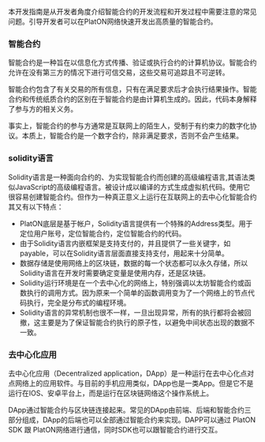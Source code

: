 
本开发指南是从开发者角度介绍智能合约的开发流程和开发过程中需要注意的常见问题。引导开发者可以在PlatON网络快速开发出高质量的智能合约。

### 智能合约

智能合约是一种旨在以信息化方式传播、验证或执行合约的计算机协议。智能合约允许在没有第三方的情况下进行可信交易，这些交易可追踪且不可逆转。

智能合约包含了有关交易的所有信息，只有在满足要求后才会执行结果操作。智能合约和传统纸质合约的区别在于智能合约是由计算机生成的。因此，代码本身解释了参与方的相关义务。

事实上，智能合约的参与方通常是互联网上的陌生人，受制于有约束力的数字化协议。本质上，智能合约是一个数字合约，除非满足要求，否则不会产生结果。

### solidity语言

Solidity语言是一种面向合约的、为实现智能合约而创建的高级编程语言,其语法类似JavaScript的高级编程语言。被设计成以编译的方式生成虚拟机代码。使用它很容易创建智能合约。但作为一种真正意义上运行在互联网上的去中心化智能合约其又有以下特点：

- PlatON底层是基于帐户，Solidity语言提供有一个特殊的Address类型。用于定位用户账号，定位智能合约，定位智能合约的代码。
- 由于Solidity语言内嵌框架是支持支付的，并且提供了一些关键字，如payable，可以在Solidity语言层面直接支持支付，用起来十分简单。
- 数据存储是使用网络上的区块链，数据的每一个状态都可以永久存储，所以Solidity语言在开发时需要确定变量是使用内存，还是区块链。
- Solidity运行环境是在一个去中心化的网络上，特别强调以太坊智能合约或函数执行的调用方式。因为原来一个简单的函数调用变为了一个网络上的节点代码执行，完全是分布式的编程环境。
- Solidity语言的异常机制也很不一样，一旦出现异常，所有的执行都将会被回撤，这主要是为了保证智能合约执行的原子性，以避免中间状态出现的数据不一致。

### 去中心化应用

去中心化应用（Decentralized application，DApp）是一种运行在去中心化点对点网络上的应用软件。与目前的手机应用类似，DApp也是一类App。但是它不是运行在IOS、安卓平台上，而是运行在区块链网络这个操作系统上。

DApp通过智能合约与区块链连接起来。常见的DApp由前端、后端和智能合约三部分组成，DApp的后端也可以全部通过智能合约来实现。DAPP可以通过 PlatON SDK 跟 PlatON网络进行通信，同时SDK也可以跟智能合约进行交互。

